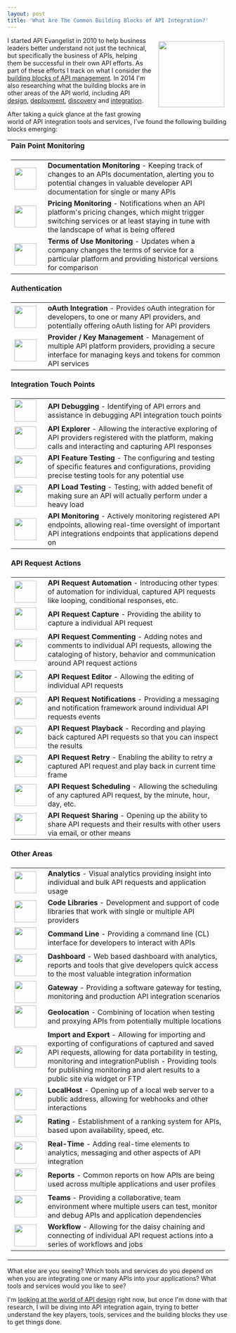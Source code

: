 ```yaml
---
layout: post
title: 'What Are The Common Building Blocks of API Integration?'
---
```

<p><a href="http://integration.apievangelist.com/" target="_blank"><img style="padding: 10px;" src="https://s3.amazonaws.com/kinlane-productions/api-evangelist/services/api-integration.png" alt="" width="150" align="right" /></a></p>
<p>I started API Evangelist in 2010 to help business leaders better understand not just the technical, but specifically the business of APIs, helping them be successful in their own API efforts. As part of these efforts I track on what I consider the <a href="http://management.apievangelist.com/building-blocks.html">building blocks of API management</a>. In 2014 I'm also researching what the building blocks are in other areas of the API world, including API <a title="API Design" href="http://design.apievangelist.com">design</a>, <a title="API deployment" href="http://deployment.apievangelist.com/">deployment</a>, <a href="http://discovery.apievangelist.com/">discovery</a> and <a title="API integration" href="http://integration.apievangelist.com/building-blocks.html">integration</a>.</p>
<p>After taking a quick glance at the fast growing world of API integration tools and services, I've found the following building blocks emerging:</p>
<table id="buildingblockListing" class="buildingblockcategorylistingul">
<tbody>
<tr>
<td style="font-size: 16px; font-weight: bold;" colspan="2"><strong>Pain Point Monitoring</strong></td>
</tr>
<tr>
<td>
<table id="pain-point-monitoring" class="buildingblocklistingul">
<tbody>
<tr>
<td width="60" align="center"><img src="http://kinlane-productions.s3.amazonaws.com/api-evangelist-site/building-blocks/bw-documentation.png" alt="" width="50" align="left" /></td>
<td><strong>Documentation Monitoring</strong>&nbsp;- Keeping track of changes to an APIs documentation, alerting you to potential changes in valuable developer API documentation for single or many APIs</td>
</tr>
<tr>
<td width="60" align="center"><img src="http://kinlane-productions.s3.amazonaws.com/api-evangelist-site/building-blocks/bw-dollar-sign.jpg" alt="" width="50" align="left" /></td>
<td><strong>Pricing Monitoring</strong>&nbsp;- Notifications when an API platform's pricing changes, which might trigger switching services or at least staying in tune with the landscape of what is being offered</td>
</tr>
<tr>
<td width="60" align="center"><img src="http://kinlane-productions.s3.amazonaws.com/api-evangelist-site/building-blocks/bw-terms-conditions.png" alt="" width="50" align="left" /></td>
<td><strong>Terms of Use Monitoring</strong>&nbsp;- Updates when a company changes the terms of service for a particular platform and providing historical versions for comparison</td>
</tr>
</tbody>
</table>
</td>
</tr>
<tr>
<td style="font-size: 16px; font-weight: bold;" colspan="2">Authentication</td>
</tr>
<tr>
<td>
<table id="authentication" class="buildingblocklistingul">
<tbody>
<tr>
<td width="60" align="center"><img src="http://kinlane-productions.s3.amazonaws.com/api-evangelist-site/building-blocks/oauth-logo.png" alt="" width="50" align="left" /></td>
<td><strong>oAuth Integration</strong>&nbsp;- Provides oAuth integration for developers, to one or many API providers, and potentially offering oAuth listing for API providers</td>
</tr>
<tr>
<td width="60" align="center"><img src="http://kinlane-productions.s3.amazonaws.com/api-evangelist-site/building-blocks/bw-key.png" alt="" width="50" align="left" /></td>
<td><strong>Provider / Key Management</strong>&nbsp;- Management of multiple API platform providers, providing a secure interface for managing keys and tokens for common API services</td>
</tr>
</tbody>
</table>
</td>
</tr>
<tr>
<td style="font-size: 16px; font-weight: bold;" colspan="2">Integration Touch Points</td>
</tr>
<tr>
<td>
<table id="integration-touch-points" class="buildingblocklistingul">
<tbody>
<tr>
<td width="60" align="center"><img src="http://kinlane-productions.s3.amazonaws.com/api-evangelist-site/building-blocks/bw-debug.png" alt="" width="50" align="left" /></td>
<td><strong>API Debugging</strong>&nbsp;- Identifying of API errors and assistance in debugging API integration touch points</td>
</tr>
<tr>
<td width="60" align="center"><img src="http://kinlane-productions.s3.amazonaws.com/api-evangelist-site/building-blocks/bw-touch-points.jpg" alt="" width="50" align="left" /></td>
<td><strong>API Explorer</strong>&nbsp;- Allowing the interactive exploring of API providers registered with the platform, making calls and interacting and capturing API responses</td>
</tr>
<tr>
<td width="60" align="center"><img src="http://kinlane-productions.s3.amazonaws.com/api-evangelist-site/building-blocks/bw-gears.png" alt="" width="50" align="left" /></td>
<td><strong>API Feature Testing</strong>&nbsp;- The configuring and testing of specific features and configurations, providing precise testing tools for any potential use</td>
</tr>
<tr>
<td width="60" align="center"><img src="http://kinlane-productions.s3.amazonaws.com/api-evangelist-site/building-blocks/bw-load-testing.jpeg" alt="" width="50" align="left" /></td>
<td><strong>API Load Testing</strong>&nbsp;- Testing, with added benefit of making sure an API will actually perform under a heavy load</td>
</tr>
<tr>
<td width="60" align="center"><img src="http://kinlane-productions.s3.amazonaws.com/api-evangelist-site/building-blocks/bw-heart-monitor.png" alt="" width="50" align="left" /></td>
<td><strong>API Monitoring</strong>&nbsp;- Actively monitoring registered API endpoints, allowing real-time oversight of important API integrations endpoints that applications depend on</td>
</tr>
</tbody>
</table>
</td>
</tr>
<tr>
<td style="font-size: 16px; font-weight: bold;" colspan="2">API Request Actions</td>
</tr>
<tr>
<td>
<table id="api-request-actions" class="buildingblocklistingul">
<tbody>
<tr>
<td width="60" align="center"><img src="http://kinlane-productions.s3.amazonaws.com/api-evangelist-site/building-blocks/bw-clock-gear.png" alt="" width="50" align="left" /></td>
<td><strong>API Request Automation</strong>&nbsp;- Introducing other types of automation for individual, captured API requests like looping, conditional responses, etc.</td>
</tr>
<tr>
<td width="60" align="center"><img src="http://kinlane-productions.s3.amazonaws.com/api-evangelist-site/building-blocks/bw-camera.jpg" alt="" width="50" align="left" /></td>
<td><strong>API Request Capture</strong>&nbsp;- Providing the ability to capture a individual API request</td>
</tr>
<tr>
<td width="60" align="center"><img src="http://kinlane-productions.s3.amazonaws.com/api-evangelist-site/building-blocks/bw-chat.png" alt="" width="50" align="left" /></td>
<td><strong>API Request Commenting</strong>&nbsp;- Adding notes and comments to individual API requests, allowing the cataloging of history, behavior and communication around API request actions</td>
</tr>
<tr>
<td width="60" align="center"><img src="http://kinlane-productions.s3.amazonaws.com/api-evangelist-site/building-blocks/bw-editor.png" alt="" width="50" align="left" /></td>
<td><strong>API Request Editor</strong>&nbsp;- Allowing the editing of individual API requests</td>
</tr>
<tr>
<td width="60" align="center"><img src="http://kinlane-productions.s3.amazonaws.com/api-evangelist-site/building-blocks/bw-notification.jpg" alt="" width="50" align="left" /></td>
<td><strong>API Request Notifications</strong>&nbsp;- Providing a messaging and notification framework around individual API requests events</td>
</tr>
<tr>
<td width="60" align="center"><img src="http://kinlane-productions.s3.amazonaws.com/api-evangelist-site/building-blocks/bw-play.jpg" alt="" width="50" align="left" /></td>
<td><strong>API Request Playback</strong>&nbsp;- Recording and playing back captured API requests so that you can inspect the results</td>
</tr>
<tr>
<td width="60" align="center"><img src="http://kinlane-productions.s3.amazonaws.com/api-evangelist-site/building-blocks/bw-retry.png" alt="" width="50" align="left" /></td>
<td><strong>API Request Retry</strong>&nbsp;- Enabling the ability to retry a captured API request and play back in current time frame</td>
</tr>
<tr>
<td width="60" align="center"><img src="http://kinlane-productions.s3.amazonaws.com/api-evangelist-site/building-blocks/bw-scheduling.jpeg" alt="" width="50" align="left" /></td>
<td><strong>API Request Scheduling</strong>&nbsp;- Allowing the scheduling of any captured API request, by the minute, hour, day, etc.</td>
</tr>
<tr>
<td width="60" align="center"><img src="http://kinlane-productions.s3.amazonaws.com/api-evangelist-site/building-blocks/bw-sharing.jpeg" alt="" width="50" align="left" /></td>
<td><strong>API Request Sharing</strong>&nbsp;- Opening up the ability to share API requests and their results with other users via email, or other means</td>
</tr>
</tbody>
</table>
</td>
</tr>
<tr>
<td style="font-size: 16px; font-weight: bold;" colspan="2">Other Areas</td>
</tr>
<tr>
<td>
<table id="other-areas" class="buildingblocklistingul">
<tbody>
<tr>
<td width="60" align="center"><img src="http://kinlane-productions.s3.amazonaws.com/api-evangelist-site/building-blocks/bw-analytics-2.png" alt="" width="50" align="left" /></td>
<td><strong>Analytics</strong>&nbsp;- Visual analytics providing insight into individual and bulk API requests and application usage</td>
</tr>
<tr>
<td width="60" align="center"><img src="http://kinlane-productions.s3.amazonaws.com/api-evangelist-site/building-blocks/bw-code.png" alt="" width="50" align="left" /></td>
<td><strong>Code Libraries</strong>&nbsp;- Development and support of code libraries that work with single or multiple API providers</td>
</tr>
<tr>
<td width="60" align="center"><img src="http://kinlane-productions.s3.amazonaws.com/api-evangelist-site/building-blocks/bw-command-line.png" alt="" width="50" align="left" /></td>
<td><strong>Command Line</strong>&nbsp;- Providing a command line (CL) interface for developers to interact with APIs</td>
</tr>
<tr>
<td width="60" align="center"><img src="http://kinlane-productions.s3.amazonaws.com/api-evangelist-site/building-blocks/bw-dashboard.png" alt="" width="50" align="left" /></td>
<td><strong>Dashboard</strong>&nbsp;- Web based dashboard with analytics, reports and tools that give developers quick access to the most valuable integration information</td>
</tr>
<tr>
<td width="60" align="center"><img src="http://kinlane-productions.s3.amazonaws.com/api-evangelist-site/building-blocks/bw-proxy-left.png" alt="" width="50" align="left" /></td>
<td><strong>Gateway</strong>&nbsp;- Providing a software gateway for testing, monitoring and production API integration scenarios</td>
</tr>
<tr>
<td width="60" align="center"><img src="http://kinlane-productions.s3.amazonaws.com/api-evangelist-site/building-blocks/bw-geo-pin.jpeg" alt="" width="50" align="left" /></td>
<td><strong>Geolocation</strong>&nbsp;- Combining of location when testing and proxying APIs from potentially multiple locations</td>
</tr>
<tr>
<td width="60" align="center"><img src="http://kinlane-productions.s3.amazonaws.com/api-evangelist-site/building-blocks/bw-import-export.jpeg" alt="" width="50" align="left" /></td>
<td><strong>Import and Export&nbsp;</strong>- Allowing for importing and exporting of configurations of captured and saved API requests, allowing for data portability in testing, monitoring and integrationPublish - Providing tools for publishing monitoring and alert results to a public site via widget or FTP</td>
</tr>
<tr>
<td width="60" align="center"><img src="http://kinlane-productions.s3.amazonaws.com/api-evangelist-site/building-blocks/bw-localhost.png" alt="" width="50" align="left" /></td>
<td><strong>LocalHost</strong>&nbsp;- Opening up of a local web server to a public address, allowing for webhooks and other interactions</td>
</tr>
<tr>
<td width="60" align="center"><img src="http://kinlane-productions.s3.amazonaws.com/api-evangelist-site/building-blocks/bw-stars.png" alt="" width="50" align="left" /></td>
<td><strong>Rating</strong>&nbsp;- Establishment of a ranking system for APIs, based upon availability, speed, etc.</td>
</tr>
<tr>
<td width="60" align="center"><img src="http://kinlane-productions.s3.amazonaws.com/api-evangelist-site/building-blocks/real-time-2.jpg" alt="" width="50" align="left" /></td>
<td><strong>Real-Time</strong>&nbsp;- Adding real-time elements to analytics, messaging and other aspects of API integration</td>
</tr>
<tr>
<td width="60" align="center"><img src="http://kinlane-productions.s3.amazonaws.com/api-evangelist-site/building-blocks/bw-reports.png" alt="" width="50" align="left" /></td>
<td><strong>Reports</strong>&nbsp;- Common reports on how APIs are being used across multiple applications and user profiles</td>
</tr>
<tr>
<td width="60" align="center"><img src="http://kinlane-productions.s3.amazonaws.com/api-evangelist-site/building-blocks/bw-team.jpg" alt="" width="50" align="left" /></td>
<td><strong>Teams</strong>&nbsp;- Providing a collaborative, team environment where multiple users can test, monitor and debug APIs and application dependencies</td>
</tr>
<tr>
<td width="60" align="center"><img src="http://kinlane-productions.s3.amazonaws.com/api-evangelist-site/building-blocks/bw-gears.png" alt="" width="50" align="left" /></td>
<td><strong>Workflow</strong>&nbsp;- Allowing for the daisy chaining and connecting of individual API request actions into a series of workflows and jobs</td>
</tr>
</tbody>
</table>
</td>
</tr>
</tbody>
</table>
<p>What else are you seeing? Which tools and services do you depend on when you are integrating one or many APIs into your applications? What tools and services would you like to see?</p>
<p>I'm <a title="API Design" href="http://apievangelist.com/2014/01/16/api-design-do-you-swagger-blueprint-or-raml/">looking at the world of API design</a> right now, but once I'm done with that research, I will be diving into API integration again, trying to better understand the key players, tools, services and the building blocks they use to get things done.</p>